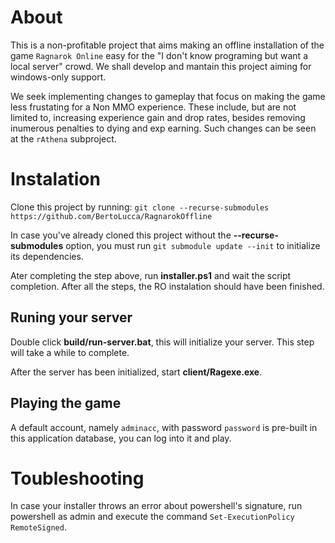# About
This is a non-profitable project that aims making an offline installation of the
game `Ragnarok Online` easy for the "I don't know programing but want a local
server" crowd. We shall develop and mantain this project aiming for windows-only
support.

We seek implementing changes to gameplay that focus on making the game less
frustating for a Non MMO experience. These include, but are not limited to,
increasing experience gain and drop rates, besides removing inumerous penalties
to dying and exp earning. Such changes can be seen at the `rAthena` subproject.

# Instalation
Clone this project by running:
`git clone --recurse-submodules https://github.com/BertoLucca/RagnarokOffline`

In case you've already cloned this project without the **--recurse-submodules**
option, you must run `git submodule update --init` to initialize its
dependencies.

Ater completing the step above, run **installer.ps1** and wait the script
completion. After all the steps, the RO instalation should have been finished.

## Runing your server
Double click **build/run-server.bat**, this will initialize your server. This 
step will take a while to complete.

After the server has been initialized, start **client/Ragexe.exe**.

## Playing the game
A default account, namely `adminacc`, with password `password` is pre-built in
this application database, you can log into it and play.

# Toubleshooting
In case your installer throws an error about powershell's signature, run
powershell as admin and execute the command `Set-ExecutionPolicy RemoteSigned`.
